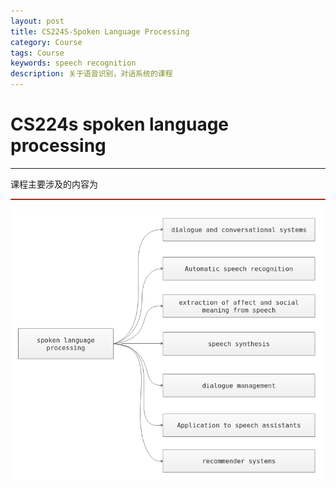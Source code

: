 ```yaml
---
layout: post
title: CS224S-Spoken Language Processing
category: Course 
tags: Course
keywords: speech recognition
description: 关于语音识别，对话系统的课程
---
```


# CS224s spoken language processing
------

课程主要涉及的内容为

<hr style="border:0;background-color:#ff0000;height:2px;">

![overview-of-spoken-language-processing](/public/img/cs224s_pics/overview_of_spoken_language_processing.png)
